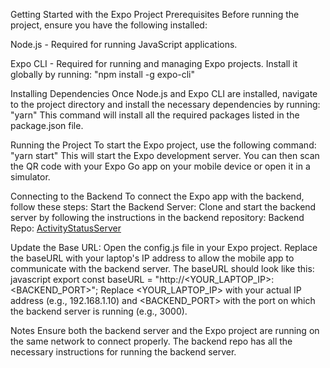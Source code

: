 Getting Started with the Expo Project
Prerequisites
Before running the project, ensure you have the following installed:

Node.js - Required for running JavaScript applications.

Expo CLI - Required for running and managing Expo projects. Install it globally by running:
"npm install -g expo-cli"

Installing Dependencies
Once Node.js and Expo CLI are installed, navigate to the project directory and install the necessary dependencies by running:
"yarn"
This command will install all the required packages listed in the package.json file.

Running the Project
To start the Expo project, use the following command:
"yarn start"
This will start the Expo development server. You can then scan the QR code with your Expo Go app on your mobile device or open it in a simulator.

Connecting to the Backend
To connect the Expo app with the backend, follow these steps:
Start the Backend Server: Clone and start the backend server by following the instructions in the backend repository:
Backend Repo: [ActivityStatusServer](https://github.com/PrinceSharma789/ActivityStatusServer)

Update the Base URL:
Open the config.js file in your Expo project.
Replace the baseURL with your laptop's IP address to allow the mobile app to communicate with the backend server. The baseURL should look like this:
javascript
export const baseURL = "http://<YOUR_LAPTOP_IP>:<BACKEND_PORT>";
Replace <YOUR_LAPTOP_IP> with your actual IP address (e.g., 192.168.1.10) and <BACKEND_PORT> with the port on which the backend server is running (e.g., 3000).

Notes
Ensure both the backend server and the Expo project are running on the same network to connect properly.
The backend repo has all the necessary instructions for running the backend server.
